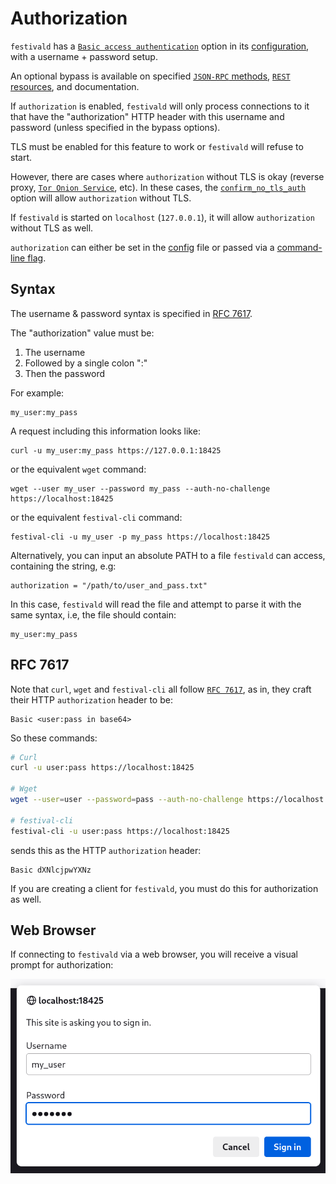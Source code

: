 # Authorization
`festivald` has a [`Basic access authentication`](https://en.wikipedia.org/wiki/Basic_access_authentication) option in its [configuration](../config.md), with a username + password setup.

An optional bypass is available on specified [`JSON-RPC` methods](json-rpc.md), [`REST` resources](../rest/rest.md), and documentation.

If `authorization` is enabled, `festivald` will only process connections to it that have the "authorization" HTTP header with this username and password (unless specified in the bypass options).

TLS must be enabled for this feature to work or `festivald` will refuse to start.

However, there are cases where `authorization` without TLS is okay (reverse proxy, [`Tor Onion Service`](../tor.md), etc). In these cases, the [`confirm_no_tls_auth`](../config.md) option will allow `authorization` without TLS.

If `festivald` is started on `localhost` (`127.0.0.1`), it will allow `authorization` without TLS as well.

`authorization` can either be set in the [config](../config.md) file or passed via a [command-line flag](../command-line/command-line.md).

## Syntax
The username & password syntax is specified in [RFC 7617](https://en.wikipedia.org/wiki/Basic_access_authentication).

The "authorization" value must be:
1. The username
2. Followed by a single colon ":"
3. Then the password

For example:
```
my_user:my_pass
```

A request including this information looks like:
```
curl -u my_user:my_pass https://127.0.0.1:18425
```
or the equivalent `wget` command:
```
wget --user my_user --password my_pass --auth-no-challenge https://localhost:18425
```
or the equivalent `festival-cli` command:
```
festival-cli -u my_user -p my_pass https://localhost:18425
```

Alternatively, you can input an absolute PATH to a file `festivald` can access, containing the string, e.g:
```
authorization = "/path/to/user_and_pass.txt"
```
In this case, `festivald` will read the file and attempt to parse it with the same syntax, i.e, the file should contain:
```
my_user:my_pass
```

## RFC 7617
Note that `curl`, `wget` and `festival-cli` all follow [`RFC 7617`](https://datatracker.ietf.org/doc/html/rfc7617), as in, they craft their HTTP `authorization` header to be:
```plaintext
Basic <user:pass in base64>
```
So these commands:
```bash
# Curl
curl -u user:pass https://localhost:18425

# Wget
wget --user=user --password=pass --auth-no-challenge https://localhost:18425

# festival-cli
festival-cli -u user:pass https://localhost:18425
```
sends this as the HTTP `authorization` header:
```plaintext
Basic dXNlcjpwYXNz
```

If you are creating a client for `festivald`, you must do this for authorization as well.

## Web Browser
If connecting to `festivald` via a web browser, you will receive a visual prompt for authorization:

![authorization](authorization.png)

